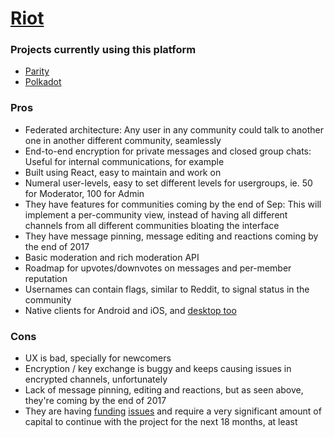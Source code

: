 # [Riot](https://riot.im)

### Projects currently using this platform

- [Parity](https://parity.io)
- [Polkadot](https://polkadot.network)

### Pros
- Federated architecture: Any user in any community could talk to another one in another different community, seamlessly
- End-to-end encryption for private messages and closed group chats: Useful for internal communications, for example
- Built using React, easy to maintain and work on
- Numeral user-levels, easy to set different levels for usergroups, ie. 50 for Moderator, 100 for Admin
- They have features for communities coming by the end of Sep: This will implement a per-community view, instead of having all different channels from all different communities bloating the interface
- They have message pinning, message editing and reactions coming by the end of 2017
- Basic moderation and rich moderation API
- Roadmap for upvotes/downvotes on messages and per-member reputation
- Usernames can contain flags, similar to Reddit, to signal status in the community
- Native clients for Android and iOS, and [desktop too](https://github.com/mujx/nheko)

### Cons

- UX is bad, specially for newcomers
- Encryption / key exchange is buggy and keeps causing issues in encrypted channels, unfortunately
- Lack of message pinning, editing and reactions, but as seen above, they're coming by the end of 2017
- They are having [funding](https://github.com/vector-im/riot-web/issues/2977) [issues](https://matrix.org/blog/2017/07/07/a-call-to-arms-supporting-matrix/) and require a very significant amount of capital to continue with the project for the next 18 months, at least

